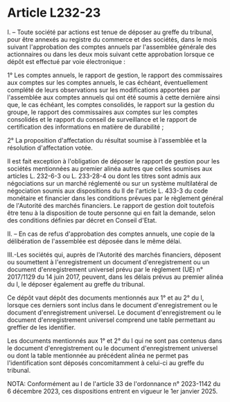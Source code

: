 # Article L232-23

I. – Toute société par actions est tenue de déposer au greffe du tribunal, pour être annexés au registre du commerce et des sociétés, dans le mois suivant l'approbation des comptes annuels par l'assemblée générale des actionnaires ou dans les deux mois suivant cette approbation lorsque ce dépôt est effectué par voie électronique :

1° Les comptes annuels, le rapport de gestion, le rapport des commissaires aux comptes sur les comptes annuels, le cas échéant, éventuellement complété de leurs observations sur les modifications apportées par l'assemblée aux comptes annuels qui ont été soumis à cette dernière ainsi que, le cas échéant, les comptes consolidés, le rapport sur la gestion du groupe, le rapport des commissaires aux comptes sur les comptes consolidés et le rapport du conseil de surveillance et le rapport de certification des informations en matière de durabilité ;

2° La proposition d'affectation du résultat soumise à l'assemblée et la résolution d'affectation votée.

Il est fait exception à l'obligation de déposer le rapport de gestion pour les sociétés mentionnées au premier alinéa autres que celles soumises aux articles L. 232-6-3 ou L. 233-28-4 ou dont les titres sont admis aux négociations sur un marché réglementé ou sur un système multilatéral de négociation soumis aux dispositions du II de l'article L. 433-3 du code monétaire et financier dans les conditions prévues par le règlement général de l'Autorité des marchés financiers. Le rapport de gestion doit toutefois être tenu à la disposition de toute personne qui en fait la demande, selon des conditions définies par décret en Conseil d'Etat.

II. – En cas de refus d'approbation des comptes annuels, une copie de la délibération de l'assemblée est déposée dans le même délai.

III.-Les sociétés qui, auprès de l'Autorité des marchés financiers, déposent ou soumettent à l'enregistrement un document d'enregistrement ou un document d'enregistrement universel prévu par le règlement (UE) n° 2017/1129 du 14 juin 2017, peuvent, dans les délais prévus au premier alinéa du I, le déposer également au greffe du tribunal.

Ce dépôt vaut dépôt des documents mentionnés aux 1° et au 2° du I, lorsque ces derniers sont inclus dans le document d'enregistrement ou le document d'enregistrement universel. Le document d'enregistrement ou le document d'enregistrement universel comprend une table permettant au greffier de les identifier.

Les documents mentionnés aux 1° et 2° du I qui ne sont pas contenus dans le document d'enregistrement ou le document d'enregistrement universel ou dont la table mentionnée au précédent alinéa ne permet pas l'identification sont déposés concomitamment à celui-ci au greffe du tribunal.

NOTA:
Conformément au I de l'article 33 de l'ordonnance n° 2023-1142 du 6 décembre 2023, ces dispositions entrent en vigueur le 1er janvier 2025.
